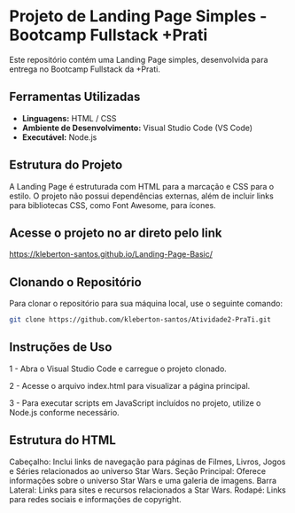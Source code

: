 # Projeto de Landing Page Simples - Bootcamp Fullstack +Prati

Este repositório contém uma Landing Page simples, desenvolvida para entrega no Bootcamp Fullstack da +Prati.

## Ferramentas Utilizadas

- **Linguagens:** HTML / CSS
- **Ambiente de Desenvolvimento:** Visual Studio Code (VS Code)
- **Executável:** Node.js

## Estrutura do Projeto

A Landing Page é estruturada com HTML para a marcação e CSS para o estilo. O projeto não possui dependências externas, além de incluir links para bibliotecas CSS, como Font Awesome, para ícones.

## Acesse o projeto no ar direto pelo link

https://kleberton-santos.github.io/Landing-Page-Basic/


## Clonando o Repositório

Para clonar o repositório para sua máquina local, use o seguinte comando:

```bash
git clone https://github.com/kleberton-santos/Atividade2-PraTi.git
```
## Instruções de Uso

1 - Abra o Visual Studio Code e carregue o projeto clonado.

2 - Acesse o arquivo index.html para visualizar a página principal.

3 - Para executar scripts em JavaScript incluídos no projeto, utilize o Node.js conforme necessário.

## Estrutura do HTML

Cabeçalho: Inclui links de navegação para páginas de Filmes, Livros, Jogos e Séries relacionados ao universo Star Wars.
Seção Principal: Oferece informações sobre o universo Star Wars e uma galeria de imagens.
Barra Lateral: Links para sites e recursos relacionados a Star Wars.
Rodapé: Links para redes sociais e informações de copyright.
